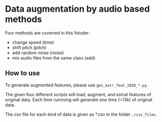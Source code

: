 # Data augmentation by audio based methods

Four methods are coverred in this foloder:  
* change speed (time)
* shift pitch (pitch)
* add random noise (noise)
* mix audio files from the same class (add)  

## How to use
To generate augmented features, please use `gen_extr_feat_2020_*.py`.   

The given four different scripts will load, augment, and extrat features of original data. Each time runnning will generate one time (~13k) of original data.  

The csv file for each kind of data is given as *.csv in the folder `./csv_files`.

